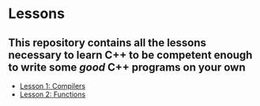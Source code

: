 # Lessons

## This repository contains all the lessons necessary to learn C++ to be competent enough to write some *good* C++ programs on your own 

- [Lesson 1: Compilers](https://github.com/NHS-Sailbot/teaching_cpp/lesson_01_compilers)
- [Lesson 2: Functions](https://github.com/NHS-Sailbot/teaching_cpp/lesson_02_functions)

